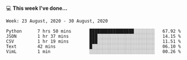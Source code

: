 💻 **This week I've done...**

<!--START_SECTION:waka-->
```text
Week: 23 August, 2020 - 30 August, 2020

Python      7 hrs 50 mins       █████████████████░░░░░░░░   67.92 % 
JSON        1 hr 37 mins        ███░░░░░░░░░░░░░░░░░░░░░░   14.15 % 
CSV         1 hr 19 mins        ███░░░░░░░░░░░░░░░░░░░░░░   11.51 % 
Text        42 mins             █░░░░░░░░░░░░░░░░░░░░░░░░   06.10 % 
VimL        1 min               ░░░░░░░░░░░░░░░░░░░░░░░░░   00.26 %
```
<!--END_SECTION:waka-->
